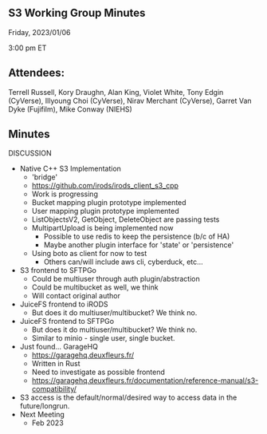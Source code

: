 ## S3 Working Group Minutes

Friday, 2023/01/06

3:00 pm ET

## Attendees:

Terrell Russell, Kory Draughn, Alan King, Violet White, Tony Edgin (CyVerse), Illyoung Choi (CyVerse), Nirav Merchant (CyVerse), Garret Van Dyke (Fujifilm), Mike Conway (NIEHS)

## Minutes

DISCUSSION

 - Native C++ S3 Implementation
   - 'bridge'
   - https://github.com/irods/irods_client_s3_cpp
   - Work is progressing
   - Bucket mapping plugin prototype implemented
   - User mapping plugin prototype implemented
   - ListObjectsV2, GetObject, DeleteObject are passing tests
   - MultipartUpload is being implemented now
     - Possible to use redis to keep the persistence (b/c of HA)
     - Maybe another plugin interface for 'state' or 'persistence'
   - Using boto as client for now to test
     - Others can/will include aws cli, cyberduck, etc…
 - S3 frontend to SFTPGo
   - Could be multiuser through auth plugin/abstraction
   - Could be multibucket as well, we think
   - Will contact original author
 - JuiceFS frontend to iRODS
   - But does it do multiuser/multibucket?  We think no.
 - JuiceFS frontend to SFTPGo
   - But does it do multiuser/multibucket?  We think no.
   - Similar to minio - single user, single bucket.
 - Just found... GarageHQ
   - https://garagehq.deuxfleurs.fr/
   - Written in Rust
   - Need to investigate as possible frontend
   - https://garagehq.deuxfleurs.fr/documentation/reference-manual/s3-compatibility/ 
 - S3 access is the default/normal/desired way to access data in the future/longrun.
 - Next Meeting
   - Feb 2023

